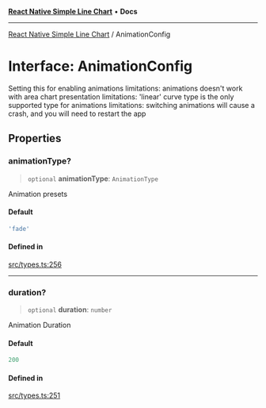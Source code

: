 [**React Native Simple Line Chart**](../README.md) • **Docs**

***

[React Native Simple Line Chart](../globals.md) / AnimationConfig

# Interface: AnimationConfig

Setting this for enabling animations
limitations: animations doesn't work with area chart presentation
limitations: 'linear' curve type is the only supported type for animations
limitations: switching animations will cause a crash, and you will need to restart the app

## Properties

### animationType?

> `optional` **animationType**: `AnimationType`

Animation presets

#### Default

```ts
'fade'
```

#### Defined in

[src/types.ts:256](https://github.com/Malaa-tech/react-native-simple-line-chart/blob/22f2d3526511b6e2c9eacbca888612e2ecff7f4e/src/types.ts#L256)

***

### duration?

> `optional` **duration**: `number`

Animation Duration

#### Default

```ts
200
```

#### Defined in

[src/types.ts:251](https://github.com/Malaa-tech/react-native-simple-line-chart/blob/22f2d3526511b6e2c9eacbca888612e2ecff7f4e/src/types.ts#L251)
